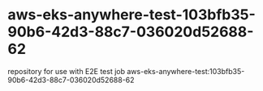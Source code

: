 # aws-eks-anywhere-test-103bfb35-90b6-42d3-88c7-036020d52688-62
repository for use with E2E test job aws-eks-anywhere-test:103bfb35-90b6-42d3-88c7-036020d52688-62
